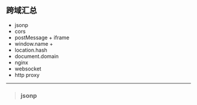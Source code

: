 ## 跨域汇总 

- jsonp
- cors
- postMessage + iframe
- window.name + 
- location.hash
- document.domain
- nginx
- websocket
- http proxy 
---

> ### jsonp

